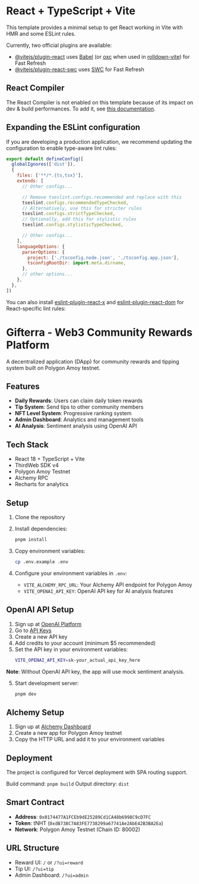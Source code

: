 # React + TypeScript + Vite

This template provides a minimal setup to get React working in Vite with HMR and some ESLint rules.

Currently, two official plugins are available:

- [@vitejs/plugin-react](https://github.com/vitejs/vite-plugin-react/blob/main/packages/plugin-react) uses [Babel](https://babeljs.io/) (or [oxc](https://oxc.rs) when used in [rolldown-vite](https://vite.dev/guide/rolldown)) for Fast Refresh
- [@vitejs/plugin-react-swc](https://github.com/vitejs/vite-plugin-react/blob/main/packages/plugin-react-swc) uses [SWC](https://swc.rs/) for Fast Refresh

## React Compiler

The React Compiler is not enabled on this template because of its impact on dev & build performances. To add it, see [this documentation](https://react.dev/learn/react-compiler/installation).

## Expanding the ESLint configuration

If you are developing a production application, we recommend updating the configuration to enable type-aware lint rules:

```js
export default defineConfig([
  globalIgnores(['dist']),
  {
    files: ['**/*.{ts,tsx}'],
    extends: [
      // Other configs...

      // Remove tseslint.configs.recommended and replace with this
      tseslint.configs.recommendedTypeChecked,
      // Alternatively, use this for stricter rules
      tseslint.configs.strictTypeChecked,
      // Optionally, add this for stylistic rules
      tseslint.configs.stylisticTypeChecked,

      // Other configs...
    ],
    languageOptions: {
      parserOptions: {
        project: ['./tsconfig.node.json', './tsconfig.app.json'],
        tsconfigRootDir: import.meta.dirname,
      },
      // other options...
    },
  },
])
```

You can also install [eslint-plugin-react-x](https://github.com/Rel1cx/eslint-react/tree/main/packages/plugins/eslint-plugin-react-x) and [eslint-plugin-react-dom](https://github.com/Rel1cx/eslint-react/tree/main/packages/plugins/eslint-plugin-react-dom) for React-specific lint rules:

# Gifterra - Web3 Community Rewards Platform

A decentralized application (DApp) for community rewards and tipping system built on Polygon Amoy testnet.

## Features

- **Daily Rewards**: Users can claim daily token rewards
- **Tip System**: Send tips to other community members
- **NFT Level System**: Progressive ranking system
- **Admin Dashboard**: Analytics and management tools
- **AI Analysis**: Sentiment analysis using OpenAI API

## Tech Stack

- React 18 + TypeScript + Vite
- ThirdWeb SDK v4
- Polygon Amoy Testnet
- Alchemy RPC
- Recharts for analytics

## Setup

1. Clone the repository
2. Install dependencies:
   ```bash
   pnpm install
   ```

3. Copy environment variables:
   ```bash
   cp .env.example .env
   ```

4. Configure your environment variables in `.env`:
   - `VITE_ALCHEMY_RPC_URL`: Your Alchemy API endpoint for Polygon Amoy
   - `VITE_OPENAI_API_KEY`: OpenAI API key for AI analysis features

## OpenAI API Setup

1. Sign up at [OpenAI Platform](https://platform.openai.com/)
2. Go to [API Keys](https://platform.openai.com/api-keys)
3. Create a new API key
4. Add credits to your account (minimum $5 recommended)
5. Set the API key in your environment variables:
   ```bash
   VITE_OPENAI_API_KEY=sk-your_actual_api_key_here
   ```

**Note**: Without OpenAI API key, the app will use mock sentiment analysis.

5. Start development server:
   ```bash
   pnpm dev
   ```

## Alchemy Setup

1. Sign up at [Alchemy Dashboard](https://dashboard.alchemy.com/)
2. Create a new app for Polygon Amoy testnet  
3. Copy the HTTP URL and add it to your environment variables

## Deployment

The project is configured for Vercel deployment with SPA routing support.

Build command: `pnpm build`
Output directory: `dist`

## Smart Contract

- **Address**: `0x0174477A1FCEb9dE25289Cd1CA48b6998C9cD7FC`
- **Token**: tNHT (`0xdB738C7A83FE7738299a67741Ae2AbE42B3BA2Ea`)
- **Network**: Polygon Amoy Testnet (Chain ID: 80002)

## URL Structure

- Reward UI: `/` or `/?ui=reward`
- Tip UI: `/?ui=tip` 
- Admin Dashboard: `/?ui=admin`
